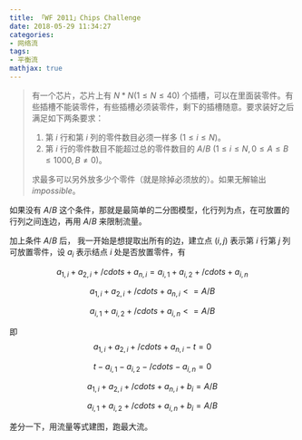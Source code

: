 ```yaml
---
title: 「WF 2011」Chips Challenge
date: 2018-05-29 11:34:27
categories:
- 网络流
tags:
- 平衡流
mathjax: true
---
```


> 有一个芯片，芯片上有 $N*N(1≤N≤40)$ 个插槽，可以在里面装零件。有些插槽不能装零件，有些插槽必须装零件，剩下的插槽随意。要求装好之后满足如下两条要求：
> 1. 第 $i$ 行和第 $i$ 列的零件数目必须一样多 $(1≤i≤N)$。
> 2. 第 $i$ 行的零件数目不能超过总的零件数目的 $A/B$ $(1≤i≤N,0≤A≤B≤1000,B≠0)$。
> 
> 求最多可以另外放多少个零件（就是除掉必须放的）。如果无解输出 $impossible$。

如果没有 $A/B$ 这个条件，那就是最简单的二分图模型，化行列为点，在可放置的行列之间连边，再用 $A/B$ 来限制流量。

加上条件 $A/B$ 后， 我一开始是想提取出所有的边，建立点 $(i,j)$ 表示第 $i$ 行第 $j$ 列可放置零件，设 $a_i$ 表示结点 $i$ 处是否放置零件，有

$$a_{1,i}+a_{2,i}+/cdots +a_{n,i}=a_{i,1}+a_{i,2}+/cdots +a_{i,n}$$

$$a_{1,i}+a_{2,i}+/cdots +a_{n,i}<=A/B$$

$$a_{i,1}+a_{i,2}+/cdots +a_{i,n}<=A/B$$

即 $$a_{1,i}+a_{2,i}+/cdots +a_{n,i}-t=0$$

$$t-a_{i,1}-a_{i,2}-/cdots -a_{i,n}=0$$

$$a_{1,i}+a_{2,i}+/cdots +a_{n,i}+b_i=A/B$$

$$a_{i,1}+a_{i,2}+/cdots +a_{i,n}+b_i=A/B$$

差分一下，用流量等式建图，跑最大流。
